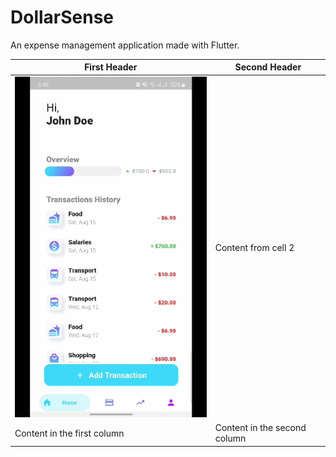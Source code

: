 # DollarSense

An expense management application made with Flutter.



First Header | Second Header
------------ | -------------
<img src="assets/images/screenshots/dollarsense.gif"> | Content from cell 2
Content in the first column | Content in the second column

<!-- ## Getting Started

This project is a starting point for a Flutter application.

A few resources to get you started if this is your first Flutter project:

- [Lab: Write your first Flutter app](https://flutter.dev/docs/get-started/codelab)
- [Cookbook: Useful Flutter samples](https://flutter.dev/docs/cookbook)

For help getting started with Flutter, view our
[online documentation](https://flutter.dev/docs), which offers tutorials,
samples, guidance on mobile development, and a full API reference. -->
